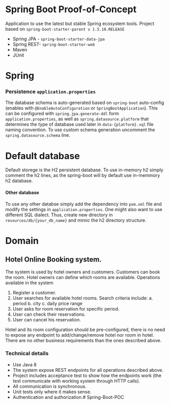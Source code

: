 # Spring Boot Proof-of-Concept
Application to use the latest but stable Spring ecosystem tools. Project based on  `spring-boot-starter-parent v 1.5.10.RELEASE`

* Spring JPA - `spring-boot-starter-data-jpa`
* Spring REST- `spring-boot-starter-web`
* Maven
* JUnit

# Spring 

### Persistence `application.properties` 

The database schema is auto-generated based on `spring-boot` auto-config (enables with `@EnableAutoConfiguration` or `SpringBootApplication`). This can be configured with `spring.jpa.generate-ddl` form `application.properties`, as well as `spring.datasource.platform` that determines the type of database used later in `data-{platform}.sql` file naming convention. To use custom schema generation uncomment the `spring.datasource.schema` line. 

# Default database
Default storege is the H2 persistent database. To use in-memory h2 simply comment the h2 lines, as the spring-boot will by default use in-memmory h2 database.

#### Other database
To use any other databse simply add the dependency into `pom.xml` file and modify the settings in `application.properties`. One might also want to use different SQL dialect. Thus, create new directory in `resources/db/{your_db_name}` and mimic the h2 directory structure.

# Domain

## Hotel Online Booking system.
The system is used by hotel owners and customers. Customers can book the room. Hotel owners can define which rooms are available. Operations available in the system

1. Register a customer.
2. User searches for available hotel rooms. Search criteria include:
    a. period
    b. city
    c. daily price range
3. User asks for room reservation for specific period.
4. User can check their reservations.
5. User can cancel his reservation.

Hotel and its room configuration should be pre-configured, there is no need to expose any endpoint to add/change/remove hotel nor room in hotel. There are no other business requirements than the ones described above.

### Technical details

* Use Java 8
* The system expose REST endpoints for all operations described above.
* Project includes acceptance test to show how the endpoints work (the test communicate with working system through HTTP calls).
* All communication is synchronous.
* Unit tests only where it makes sense.
* Authentication and authorization.# Spring-Boot-POC
